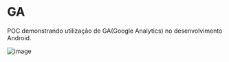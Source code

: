 # GA

POC demonstrando utilização de GA(Google Analytics) no desenvolvimento Android.

![image](https://github.com/JessCordeiro/GA/assets/67651751/93036e2f-0cc4-454a-a0a3-34cf990c0a11)

